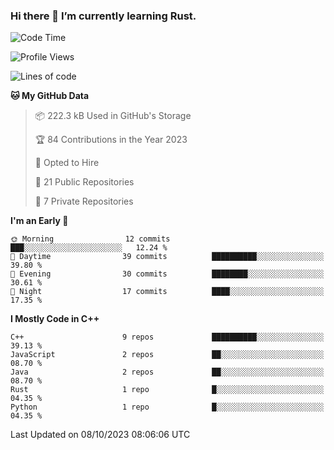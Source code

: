 ### Hi there 👋 I’m currently learning Rust.

<!--START_SECTION:waka-->
![Code Time](http://img.shields.io/badge/Code%20Time-0%20secs-blue)

![Profile Views](http://img.shields.io/badge/Profile%20Views-0-blue)

![Lines of code](https://img.shields.io/badge/From%20Hello%20World%20I%27ve%20Written-35.4%20thousand%20lines%20of%20code-blue)

**🐱 My GitHub Data** 

> 📦 222.3 kB Used in GitHub's Storage 
 > 
> 🏆 84 Contributions in the Year 2023
 > 
> 💼 Opted to Hire
 > 
> 📜 21 Public Repositories 
 > 
> 🔑 7 Private Repositories 
 > 
**I'm an Early 🐤** 

```text
🌞 Morning                12 commits          ███░░░░░░░░░░░░░░░░░░░░░░   12.24 % 
🌆 Daytime                39 commits          ██████████░░░░░░░░░░░░░░░   39.80 % 
🌃 Evening                30 commits          ████████░░░░░░░░░░░░░░░░░   30.61 % 
🌙 Night                  17 commits          ████░░░░░░░░░░░░░░░░░░░░░   17.35 % 
```


**I Mostly Code in C++** 

```text
C++                      9 repos             ██████████░░░░░░░░░░░░░░░   39.13 % 
JavaScript               2 repos             ██░░░░░░░░░░░░░░░░░░░░░░░   08.70 % 
Java                     2 repos             ██░░░░░░░░░░░░░░░░░░░░░░░   08.70 % 
Rust                     1 repo              █░░░░░░░░░░░░░░░░░░░░░░░░   04.35 % 
Python                   1 repo              █░░░░░░░░░░░░░░░░░░░░░░░░   04.35 % 
```




 Last Updated on 08/10/2023 08:06:06 UTC
<!--END_SECTION:waka-->
<!--
**daniel-junhui/daniel-junhui** is a ✨ _special_ ✨ repository because its `README.md` (this file) appears on your GitHub profile.

Here are some ideas to get you started:

- 🔭 I’m currently working on ...
- 🌱 I’m currently learning ...
- 👯 I’m looking to collaborate on ...
- 🤔 I’m looking for help with ...
- 💬 Ask me about ...
- 📫 How to reach me: ...
- 😄 Pronouns: ...
- ⚡ Fun fact: ...
-->
